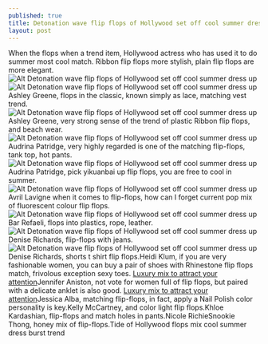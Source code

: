 ```yaml
---
published: true
title: Detonation wave flip flops of Hollywood set off cool summer dress up
layout: post
---
```

When the flops when a trend item, Hollywood actress who has used it to do summer most cool match. Ribbon flip flops more stylish, plain flip flops are more elegant.![Alt Detonation wave flip flops of Hollywood set off cool summer dress up](http://solariphone.files.wordpress.com/2016/05/783f2e11.jpeg)![Alt Detonation wave flip flops of Hollywood set off cool summer dress up](http://solariphone.files.wordpress.com/2016/05/783f3947.jpeg)Ashley Greene, flops in the classic, known simply as lace, matching vest trend.![Alt Detonation wave flip flops of Hollywood set off cool summer dress up](http://solariphone.files.wordpress.com/2016/05/7833f368.jpeg)Ashley Greene, very strong sense of the trend of plastic Ribbon flip flops, and beach wear.![Alt Detonation wave flip flops of Hollywood set off cool summer dress up](http://solariphone.files.wordpress.com/2016/05/783e41f6.jpeg)Audrina Patridge, very highly regarded is one of the matching flip-flops, tank top, hot pants.![Alt Detonation wave flip flops of Hollywood set off cool summer dress up](http://solariphone.files.wordpress.com/2016/05/78343037.jpeg)Audrina Patridge, pick yikuanbai up flip flops, you are free to cool in summer.![Alt Detonation wave flip flops of Hollywood set off cool summer dress up](http://solariphone.files.wordpress.com/2016/05/7840adec.jpeg)Avril Lavigne when it comes to flip-flops, how can I forget current pop mix of fluorescent colour flip flops.![Alt Detonation wave flip flops of Hollywood set off cool summer dress up](http://solariphone.files.wordpress.com/2016/05/7838a865.jpeg)Bar Refaeli, flops into plastics, rope, leather.![Alt Detonation wave flip flops of Hollywood set off cool summer dress up](http://solariphone.files.wordpress.com/2016/05/783f6613.jpeg)Denise Richards, flip-flops with jeans.![Alt Detonation wave flip flops of Hollywood set off cool summer dress up](http://solariphone.files.wordpress.com/2016/05/783daba0.jpeg)Denise Richards, shorts t shirt flip flops.Heidi Klum, if you are very fashionable women, you can buy a pair of shoes with Rhinestone flip flops match, frivolous exception sexy toes. [Luxury mix to attract your attention](http://www.faybag.com/2016/04/25/luxury-mix-to-attract-your-attention/)Jennifer Aniston, not vote for women full of flip flops, but paired with a delicate anklet is also good. [Luxury mix to attract your attention](http://www.faybag.com/2016/04/25/luxury-mix-to-attract-your-attention/)Jessica Alba, matching flip-flops, in fact, apply a Nail Polish color personality is key.Kelly McCartney, and color light flip flops.Khloe Kardashian, flip-flops and match holes in pants.Nicole RichieSnookie Thong, honey mix of flip-flops.Tide of Hollywood flops mix cool summer dress burst trend